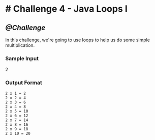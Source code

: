 # # Challenge 4 - Java Loops I

## *@Challenge*
In this challenge, we're going to use loops to help us do some simple multiplication.

### Sample Input

   2


### Output Format

    2 x 1 = 2
    2 x 2 = 4
    2 x 3 = 6
    2 x 4 = 8
    2 x 5 = 10
    2 x 6 = 12
    2 x 7 = 14
    2 x 8 = 16
    2 x 9 = 18
    2 x 10 = 20

